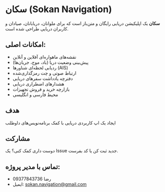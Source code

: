 # سکان (Sokan Navigation)

**سکان** یک اپلیکیشن دریایی رایگان و متن‌باز است که برای ملوانان، دریابانان، صیادان و کاربران دریایی طراحی شده است.

## امکانات اصلی:
- نقشه‌های ماهواره‌ای آفلاین و آنلاین
- پیش‌بینی وضعیت دریا (باد، موج، جریان‌ها)
- ردیابی لحظه‌ای شناورها (AIS)
- ارتباط صوتی و چت رمزگذاری‌شده
- دفترچه یادداشت سفرهای دریایی
- هشدارهای اضطراری دریایی
- بازارچه خرید و فروش تجهیزات
- محیط فارسی و انگلیسی

## هدف
ایجاد یک اپ کاربردی دریایی با کمک برنامه‌نویس‌های داوطلب

## مشارکت
دوست داری کمک کنی؟ یک Issue جدید ثبت کن یا کد بفرست.

## تماس با مدیر پروژه:
- رضا  09377843736
- ایمیل: sokan.navigation@gmail.com
